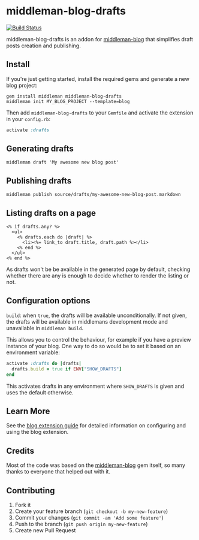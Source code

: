 # middleman-blog-drafts

[![Build Status](https://travis-ci.org/fgrehm/middleman-blog-drafts.png?branch=master)](https://travis-ci.org/fgrehm/middleman-blog-drafts)

middleman-blog-drafts is an addon for [middleman-blog](https://github.com/middleman/middleman-blog)
that simplifies draft posts creation and publishing.

## Install

If you're just getting started, install the required gems and generate a new blog project:

```terminal
gem install middleman middleman-blog-drafts
middleman init MY_BLOG_PROJECT --template=blog
```

Then add `middleman-blog-drafts` to your `Gemfile` and activate the extension in your `config.rb`:

```ruby
activate :drafts
```

## Generating drafts

```terminal
middleman draft 'My awesome new blog post'
```

## Publishing drafts

```terminal
middleman publish source/drafts/my-awesome-new-blog-post.markdown
```

## Listing drafts on a page

```erb
<% if drafts.any? %>
  <ul>
    <% drafts.each do |draft| %>
      <li><%= link_to draft.title, draft.path %></li>
    <% end %>
  </ul>
<% end %>
```

As drafts won't be be available in the generated page by default, checking whether there are any is enough to decide whether to render the listing or not.

## Configuration options

`build`: when `true`, the drafts will be available unconditionally. If not given, the drafts will be available in middlemans development mode and unavailable in `middleman build`.

This allows you to control the behaviour, for example if you have a preview instance of your blog. One way to do so would be to set it based on an environment variable:

```ruby
activate :drafts do |drafts|
  drafts.build = true if ENV["SHOW_DRAFTS"]
end
```

This activates drafts in any environment where `SHOW_DRAFTS` is given and uses the default otherwise.

## Learn More

See the [blog extension guide](http://middlemanapp.com/basics/blogging/) for detailed
information on configuring and using the blog extension.

## Credits

Most of the code was based on the [middleman-blog](https://github.com/middleman/middleman-blog)
gem itself, so many thanks to everyone that helped out with it.

## Contributing

1. Fork it
2. Create your feature branch (`git checkout -b my-new-feature`)
3. Commit your changes (`git commit -am 'Add some feature'`)
4. Push to the branch (`git push origin my-new-feature`)
5. Create new Pull Request
